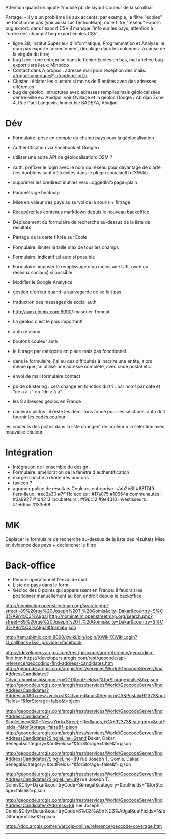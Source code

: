 
Attention quand on ajoute ?mobile pb de layout
Couleur de la scrollbar

Partage: - il y a un problème lié aux accents:  par exemple, le filtre "écoles" ne fonctionne pas (voir aussi sur TechonMap), ou le filtre "réseau"
Export:
  bug export: dans l'export CSV il manque l'info sur les pays, attention à l'ordre des champs!
  bug export écoles CSV:
  - ligne 38, Institut Supérieur d'Informatique, Programmation et Analyse: le nom pas exporté correctement, décalage dans les colonnes- à cause de la virgule du titre;
  - bug Izoe : une entreprise dans le fichier Ecoles en bas, mal afichée
  bug export tiers lieux: Minodoo
- Contact dans A propos :  adresse mail pour réception des mails: afriquenumerique@lafonderie-idf.fr
- Cluster : éclater les clusters si moins de 5 entités avec des adresses diférentes
- bug de géoloc : structures avec adresses remplies mais géolocalisées centre-ville ex: Abidjan, voir Ovillage et la géoloc Google / Abidjan Zone 4, Rue Paul Langevin, Immeuble BADEYA, Abidjan

# Dév
  - Formulaire: prise en compte du champ pays pour la géolocalisation
  - Authentification via Facebook et Google+
  - utiliser une autre API de géolocalisation: OSM ?
  - Auth: préfixer le login avec le nom du réseau pour davantage de clarté (les doublons sont déjà évités dans le plugin socialauth d'XWiki)
  - supprimer les xredirect inutiles vers LoggedIn?xpage=plain
  - Paramétrage heatmap
  - Mise en valeur des pays au survol de la souris + filtrage
  - Récupérer les contenus markdown depuis le nouveau backoffice
  - Déplacement du formulaire de recherche au-dessus de la liste de résultats
  - Partage de la carte filtrée sur Ecole

  - Formulaire: limiter la taille max de tous les champs
  - Formulaire: indicatif tél auto si possible
  - Formulaire: imposer le remplissage d'au moins une URL (web ou réseaux sociaux) si possible
  - Modifier le Google Analytics
  - gestion d'erreur quand la sauvegarde ne se fait pas
  - traduction des messages de social auth
  - http://tam.ubimix.com:8090/ masquer Tomcat

  - La geoloc c'est le plus important!
  - auth réseaux
  - boutons couleur auth
  - le filtrage par catégorie en place mais pas fonctionnel
  - dans le formulaire, j'ai eu des difficultés à inscrire une entité, alors même que j'ai utilisé une adresse complète, avec code postal etc..
  - envoi de mail formulaire contact
  - pb de clustering : cela change en fonction du tri : par nom/ par date et  "de a à z" ou "de z à a"
  - les 8 adresses geoloc en France
  - couleurs pictos : il reste les demi-tons foncé pour les sélctions: anto doit fournir les codes couleur

  les couleurs des pictos dans la liste changent de couleur à la sélection avec mauvaise couleur

# Intégration
  - Intégration de l'ensemble du design
  - Formulaire: amélioration de la fenêtre d'authentification
  - marge blanche à droite des boutons
  - favicon ?
  - agrandir police de résultats
  Couleurs
    entreprise :
    #ab2b6f
    #681749
    tiers-lieux :
    #ec3a30
    #7f1f1c
    ecoles :
    #17a075
    #10664a
    communautés :
    #3a8927
    #1d4213
    incubateurs :
    #f96c12
    #9e4310
    investisseurs :
    #1e66bc
    #133e68

# MK
  Déplacer le formulaire de recherche au-dessus de la liste des résultats
  Mise en évidence des pays + déclencher le filtre

# Back-office
  - Rendre opérationnel l'envoi de mail
  - Liste de pays dans le form
  - Géoloc des 8 points qui apparaissent en France: il faudrait les positonner manuellement au bon endroit depuis le backoffice

http://nominatim.openstreetmap.org/search.php?street=89%20rue%20Joseph%20T.%20Gomis&city=Dakar&country=S%C3%A9n%C3%A9gal
http://nominatim.openstreetmap.org/search.php?street=89%20rue%20Joseph%20T.%20Gomis&city=Dakar&country=S%C3%A9n%C3%A9gal&format=json

  http://tam.ubimix.com:8090/xwiki/bin/login/XWiki/XWikiLogin?sl_callback=1&sl_provider=facebook

  https://developers.arcgis.com/rest/geocode/api-reference/geocoding-find.htm
  https://developers.arcgis.com/rest/geocode/api-reference/geocoding-find-address-candidates.htm
  http://geocode.arcgis.com/arcgis/rest/services/World/GeocodeServer/findAddressCandidates?City=Lubumbashi&country=COD&outFields=*&forStorage=false&f=pjson
  http://geocode.arcgis.com/arcgis/rest/services/World/GeocodeServer/findAddressCandidates?Address=380+new+york+st&City=redlands&Region=CA&Postal=92373&outFields=*&forStorage=false&f=pjson

http://geocode.arcgis.com/arcgis/rest/services/World/GeocodeServer/findAddressCandidates?SingleLine=380+New+York+Street,+Redlands,+CA+92373&category=&outFields=*&forStorage=false&f=pjson
http://geocode.arcgis.com/arcgis/rest/services/World/GeocodeServer/findAddressCandidates?SingleLine=Grand Dakar, Dakar, Senegal&category=&outFields=*&forStorage=false&f=pjson

http://geocode.arcgis.com/arcgis/rest/services/World/GeocodeServer/findAddressCandidates?SingleLine=89 rue Joseph T. Gomis, Dakar, Sénégal&category=&outFields=*&forStorage=false&f=pjson


http://geocode.arcgis.com/arcgis/rest/services/World/GeocodeServer/findAddressCandidates?SingleLine=89 rue Joseph T. Gomis&City=Dakar&countryCode=Sénégal&category=&outFields=*&forStorage=false&f=pjson

http://geocode.arcgis.com/arcgis/rest/services/World/GeocodeServer/findAddressCandidates?Address=89 rue Joseph T. Gomis&City=Dakar&countryCode=S%C3%A9n%C3%A9gal&outFields=*&forStorage=false&f=pjson


https://doc.arcgis.com/en/arcgis-online/reference/geocode-coverage.htm





________________________________
